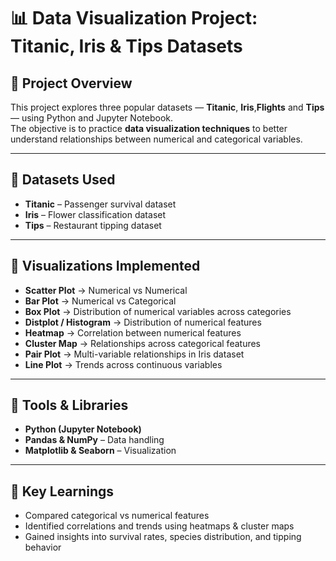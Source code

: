 # 📊 Data Visualization Project: Titanic, Iris & Tips Datasets  

## 🔹 Project Overview  
This project explores three popular datasets — **Titanic**, **Iris**,**Flights** and **Tips** — using Python and Jupyter Notebook.  
The objective is to practice **data visualization techniques** to better understand relationships between numerical and categorical variables.  

---

## 🔹 Datasets Used  
- **Titanic** – Passenger survival dataset  
- **Iris** – Flower classification dataset  
- **Tips** – Restaurant tipping dataset  

---

## 🔹 Visualizations Implemented  
- **Scatter Plot** → Numerical vs Numerical  
- **Bar Plot** → Numerical vs Categorical  
- **Box Plot** → Distribution of numerical variables across categories  
- **Distplot / Histogram** → Distribution of numerical features  
- **Heatmap** → Correlation between numerical features  
- **Cluster Map** → Relationships across categorical features  
- **Pair Plot** → Multi-variable relationships in Iris dataset  
- **Line Plot** → Trends across continuous variables  

---

## 🔹 Tools & Libraries  
- **Python (Jupyter Notebook)**  
- **Pandas & NumPy** – Data handling  
- **Matplotlib & Seaborn** – Visualization  

---

## 🔹 Key Learnings  
- Compared categorical vs numerical features  
- Identified correlations and trends using heatmaps & cluster maps  
- Gained insights into survival rates, species distribution, and tipping behavior 
